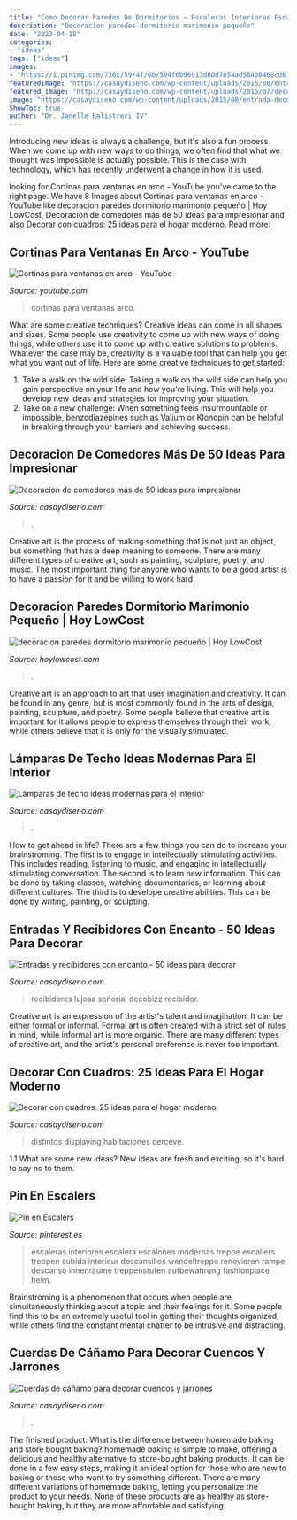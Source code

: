 ```yaml
---
title: "Como Decorar Paredes De Dormitorios ~ Escaleras Interiores Escalera Escalones Modernas Treppe Escaliers Treppen Subida Interieur Descansillos Wendeltreppe Renovieren Rampe Descanso Innenräume Treppenstufen Aufbewahrung Fashionplace Heim"
description: "Decoracion paredes dormitorio marimonio pequeño"
date: "2023-04-18"
categories:
- "ideas"
tags: ["ideas"]
images:
- "https://i.pinimg.com/736x/59/4f/6b/594f6b96913d80d7854ad56436468cd6.jpg"
featuredImage: "https://casaydiseno.com/wp-content/uploads/2015/08/entrada-deco-lujosa-señorial.jpg"
featured_image: "http://casaydiseno.com/wp-content/uploads/2015/07/decorar-con-cuadros-salon-distintos-tamanos.jpeg"
image: "https://casaydiseno.com/wp-content/uploads/2015/08/entrada-deco-lujosa-señorial.jpg"
ShowToc: true
author: "Dr. Janelle Balistreri IV"
---
```



Introducing new ideas is always a challenge, but it's also a fun process. When we come up with new ways to do things, we often find that what we thought was impossible is actually possible. This is the case with technology, which has recently underwent a change in how it is used. 

	

		
looking for Cortinas para ventanas en arco - YouTube you've came to the right page. We have 8 Images about Cortinas para ventanas en arco - YouTube like decoracion paredes dormitorio marimonio pequeño | Hoy LowCost, Decoracion de comedores más de 50 ideas para impresionar and also Decorar con cuadros: 25 ideas para el hogar moderno. Read more:
		
    
## Cortinas Para Ventanas En Arco - YouTube

<img loading=lazy src="https://i.ytimg.com/vi/ieCQiwMzEA4/maxresdefault.jpg" onerror="this.onerror=null;this.src='https://tse2.mm.bing.net/th?id=OIP.ZlU62Cle337fAW2LwFc2gQHaEK&amp;pid=15.1';" alt="Cortinas para ventanas en arco - YouTube">

_Source: youtube.com_

>cortinas para ventanas arco. 

	

What are some creative techniques?
Creative ideas can come in all shapes and sizes. Some people use creativity to come up with new ways of doing things, while others use it to come up with creative solutions to problems. Whatever the case may be, creativity is a valuable tool that can help you get what you want out of life. Here are some creative techniques to get started: 
1. Take a walk on the wild side: Taking a walk on the wild side can help you gain perspective on your life and how you're living. This will help you develop new ideas and strategies for improving your situation. 
2. Take on a new challenge: When something feels insurmountable or impossible, benzodiazepines such as Valium or Klonopin can be helpful in breaking through your barriers and achieving success.

    
## Decoracion De Comedores Más De 50 Ideas Para Impresionar

<img loading=lazy src="https://casaydiseno.com/wp-content/uploads/2015/08/decoracion-de-comedores-pared-estampalamparas.jpg" onerror="this.onerror=null;this.src='https://tse3.mm.bing.net/th?id=OIP.RiC-Go0Gnh8kVGYIMAwGrwHaLI&amp;pid=15.1';" alt="Decoracion de comedores más de 50 ideas para impresionar">

_Source: casaydiseno.com_

>. 

	

Creative art is the process of making something that is not just an object, but something that has a deep meaning to someone. There are many different types of creative art, such as painting, sculpture, poetry, and music. The most important thing for anyone who wants to be a good artist is to have a passion for it and be willing to work hard.

    
## Decoracion Paredes Dormitorio Marimonio Pequeño | Hoy LowCost

<img loading=lazy src="https://hoylowcost.com/wp-content/uploads/2015/10/decoracion-paredes-dormitorio-marimonio-pequeño.jpg" onerror="this.onerror=null;this.src='https://tse1.mm.bing.net/th?id=OIP.7S9UYFETrjju1wGhS2wk1AHaHa&amp;pid=15.1';" alt="decoracion paredes dormitorio marimonio pequeño | Hoy LowCost">

_Source: hoylowcost.com_

>. 

	

Creative art is an approach to art that uses imagination and creativity. It can be found in any genre, but is most commonly found in the arts of design, painting, sculpture, and poetry. Some people believe that creative art is important for it allows people to express themselves through their work, while others believe that it is only for the visually stimulated.

    
## Lámparas De Techo Ideas Modernas Para El Interior

<img loading=lazy src="https://casaydiseno.com/wp-content/uploads/2015/05/lampara-techo-elegante-estilo-moderno.jpg" onerror="this.onerror=null;this.src='https://tse2.mm.bing.net/th?id=OIP.FciGKPTvBVe8TYcAiZYT_AHaKu&amp;pid=15.1';" alt="Lámparas de techo ideas modernas para el interior">

_Source: casaydiseno.com_

>. 

	

How to get ahead in life? There are a few things you can do to increase your brainstroming. The first is to engage in intellectually stimulating activities. This includes reading, listening to music, and engaging in intellectually stimulating conversation. The second is to learn new information. This can be done by taking classes, watching documentaries, or learning about different cultures. The third is to develope creative abilities. This can be done by writing, painting, or sculpting.

    
## Entradas Y Recibidores Con Encanto - 50 Ideas Para Decorar

<img loading=lazy src="https://casaydiseno.com/wp-content/uploads/2015/08/entrada-deco-lujosa-señorial.jpg" onerror="this.onerror=null;this.src='https://tse2.mm.bing.net/th?id=OIP.Khn9N3fq1CMWWIaSKYX9VAHaLG&amp;pid=15.1';" alt="Entradas y recibidores con encanto - 50 ideas para decorar">

_Source: casaydiseno.com_

>recibidores lujosa señorial decobizz recibidor. 

	

Creative art is an expression of the artist's talent and imagination. It can be either formal or informal. Formal art is often created with a strict set of rules in mind, while informal art is more organic. There are many different types of creative art, and the artist's personal preference is never too important.

    
## Decorar Con Cuadros: 25 Ideas Para El Hogar Moderno

<img loading=lazy src="http://casaydiseno.com/wp-content/uploads/2015/07/decorar-con-cuadros-salon-distintos-tamanos.jpeg" onerror="this.onerror=null;this.src='https://tse1.mm.bing.net/th?id=OIP.xb2xlRLUaRfkDslPnLcdXAHaJ3&amp;pid=15.1';" alt="Decorar con cuadros: 25 ideas para el hogar moderno">

_Source: casaydiseno.com_

>distintos displaying habitaciones cerceve. 

	

1.1 What are some new ideas?
New ideas are fresh and exciting, so it's hard to say no to them.

    
## Pin En Escalers

<img loading=lazy src="https://i.pinimg.com/736x/59/4f/6b/594f6b96913d80d7854ad56436468cd6.jpg" onerror="this.onerror=null;this.src='https://tse4.mm.bing.net/th?id=OIP.0o-SN5CaeldFzrnUTck9ywHaJ4&amp;pid=15.1';" alt="Pin en Escalers">

_Source: pinterest.es_

>escaleras interiores escalera escalones modernas treppe escaliers treppen subida interieur descansillos wendeltreppe renovieren rampe descanso innenräume treppenstufen aufbewahrung fashionplace heim. 

	

Brainstroming is a phenomenon that occurs when people are simultaneously thinking about a topic and their feelings for it. Some people find this to be an extremely useful tool in getting their thoughts organized, while others find the constant mental chatter to be intrusive and distracting.

    
## Cuerdas De Cáñamo Para Decorar Cuencos Y Jarrones

<img loading=lazy src="https://casaydiseno.com/wp-content/uploads/2015/04/flores-de-caña-o-cuerdfa.jpg" onerror="this.onerror=null;this.src='https://tse1.mm.bing.net/th?id=OIP.1i_wx9QW6msNtlNquJugmAHaJ3&amp;pid=15.1';" alt="Cuerdas de cáñamo para decorar cuencos y jarrones">

_Source: casaydiseno.com_

>. 

	

The finished product: What is the difference between homemade baking and store bought baking?
homemade baking is simple to make, offering a delicious and healthy alternative to store-bought baking products. It can be done in a few easy steps, making it an ideal option for those who are new to baking or those who want to try something different. There are many different variations of homemade baking, letting you personalize the product to your needs. None of these products are as healthy as store-bought baking, but they are more affordable and satisfying.

